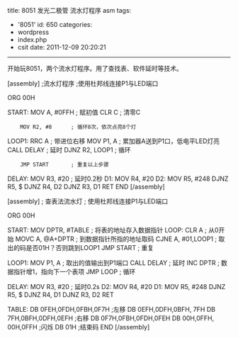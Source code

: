 title: 8051 发光二极管 流水灯程序 asm
tags:
  - '8051'
id: 650
categories:
  - wordpress
  - index.php
  - csit
date: 2011-12-09 20:20:21
---

开始玩8051，两个流水灯程序。用了查找表、软件延时等技术。

[assembly]
;流水灯程序
;使用杜邦线连接P1与LED端口

ORG 00H

START:  MOV A, #0FFH    ; 赋初值
        CLR C           ; 清零C

        MOV R2, #8      ; 循环8次，依次点亮8个灯
LOOP1:  RRC A           ; 带进位右移
        MOV P1, A       ; 累加器A送到P1口，低电平LED灯亮
        CALL DELAY      ; 延时
        DJNZ R2, LOOP1  ; 循环

        JMP START       ; 重复以上步骤

DELAY:  MOV R3, #20     ; 延时0.2秒
D1:     MOV R4, #20
D2:     MOV R5, #248
        DJNZ R5, $
        DJNZ R4, D2
        DJNZ R3, D1
        RET
END
[/assembly]

<!--more-->

[assembly]
; 查表法流水灯
; 使用杜邦线连接P1与LED端口

ORG   00H

START:  MOV   DPTR, #TABLE  ; 将表的地址存入数据指针
LOOP:   CLR   A             ; 从0开始
        MOVC  A, @A+DPTR    ; 到数据指针所指的地址取码
        CJNE  A, #01,LOOP1  ; 取出的码是否01H？否则跳到LOOP1
        JMP   START         ; 重复

LOOP1:  MOV   P1, A         ; 取出的值输出到P1端口
        CALL  DELAY         ; 延时
        INC   DPTR          ; 数据指针增1，指向下一个表项
        JMP   LOOP          ; 循环

DELAY:  MOV   R3, #20       ; 延时0.2s
D2:     MOV   R4, #20
D1:     MOV   R5, #248
        DJNZ  R5, $
        DJNZ  R4, D1
        DJNZ  R3, D2
        RET

TABLE:  DB    0FEH,0FDH,0FBH,0F7H  ;左移
        DB    0EFH,0DFH,0BFH, 7FH
        DB     7FH,0BFH,0DFH,0EFH  ;右移
        DB    0F7H,0FBH,0FDH,0FEH
        DB     00H,0FFH, 00H,0FFH  ;闪烁
        DB     01H                 ;结束码
END
[/assembly]